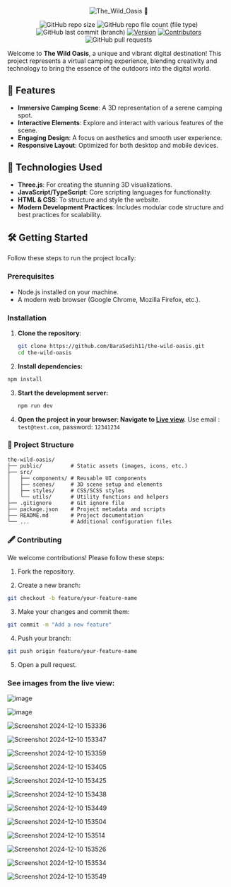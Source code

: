 <div align="center">
   
   ![The_Wild_Oasis 🌴](https://github.com/user-attachments/assets/dff8803d-de6e-4edb-8731-665dc35dd1dd)

   ![GitHub repo size](https://img.shields.io/github/repo-size/BaraSedih11/the-wild-oasis) ![GitHub repo file count (file type)](https://img.shields.io/github/directory-file-count/BaraSedih11/the-wild-oasis) 
 ![GitHub last commit (branch)](https://img.shields.io/github/last-commit/BaraSedih11/the-wild-oasis/main)
[![Version](https://img.shields.io/badge/version-v1.0.0-blue)](https://github.com/BaraSedih/the-wild-oasis/releases/tag/v1.0.0)
[![Contributors](https://img.shields.io/github/contributors/BaraSedih11/the-wild-oasis)](https://github.com/BaraSedih11/the-wild-oasis/graphs/contributors)
![GitHub pull requests](https://img.shields.io/github/issues-pr-raw/BaraSedih11/the-wild-oasis)

</div>

Welcome to **The Wild Oasis**, a unique and vibrant digital destination! This project represents a virtual camping experience, blending creativity and technology to bring the essence of the outdoors into the digital world.

## 🌟 Features

- **Immersive Camping Scene**: A 3D representation of a serene camping spot.
- **Interactive Elements**: Explore and interact with various features of the scene.
- **Engaging Design**: A focus on aesthetics and smooth user experience.
- **Responsive Layout**: Optimized for both desktop and mobile devices.

## 🚀 Technologies Used

- **Three.js**: For creating the stunning 3D visualizations.
- **JavaScript/TypeScript**: Core scripting languages for functionality.
- **HTML & CSS**: To structure and style the website.
- **Modern Development Practices**: Includes modular code structure and best practices for scalability.

## 🛠️ Getting Started

Follow these steps to run the project locally:

### Prerequisites

- Node.js installed on your machine.
- A modern web browser (Google Chrome, Mozilla Firefox, etc.).

### Installation

1. **Clone the repository**:
   ```bash
   git clone https://github.com/BaraSedih11/the-wild-oasis.git
   cd the-wild-oasis
   ```

2. **Install dependencies:**
  ```bash
  npm install
  ```

3. **Start the development server:**
   ```bash
   npm run dev
   ```

4. **Open the project in your browser: Navigate to [Live view](https://the-wild-oasis-bara.netlify.app/).**
   Use email : `test@test.com`, password: `12341234`

### 📂 Project Structure
  ```plaintext
  the-wild-oasis/
  ├── public/         # Static assets (images, icons, etc.)
  ├── src/
  │   ├── components/ # Reusable UI components
  │   ├── scenes/     # 3D scene setup and elements
  │   ├── styles/     # CSS/SCSS styles
  │   └── utils/      # Utility functions and helpers
  ├── .gitignore      # Git ignore file
  ├── package.json    # Project metadata and scripts
  ├── README.md       # Project documentation
  └── ...             # Additional configuration files
  ```

### 🖋️ Contributing

We welcome contributions! Please follow these steps:

1. Fork the repository.

2. Create a new branch:
  ```bash
  git checkout -b feature/your-feature-name
  ```
3. Make your changes and commit them:
  ```bash
  git commit -m "Add a new feature"
  ```
4. Push your branch:
  ```bash
  git push origin feature/your-feature-name
  ```
5. Open a pull request.

### See images from the live view: 

![image](https://github.com/user-attachments/assets/d3cc21db-8675-49cf-83f1-101bcce55dc2)

![image](https://github.com/user-attachments/assets/14531fa1-f5e8-42fa-8924-0932ac931dc4)


![Screenshot 2024-12-10 153336](https://github.com/user-attachments/assets/514a2389-dd7b-4eff-82b0-b7cffaf0c41e)

![Screenshot 2024-12-10 153347](https://github.com/user-attachments/assets/e859354f-5c91-4e8d-8314-c164e10e245c)

![Screenshot 2024-12-10 153359](https://github.com/user-attachments/assets/544a579b-804a-45ca-bdae-e8fa20d0c248)

![Screenshot 2024-12-10 153405](https://github.com/user-attachments/assets/2eb71e37-aff0-4324-9042-b0d8cd7b1881)

![Screenshot 2024-12-10 153425](https://github.com/user-attachments/assets/692a62f8-3239-452c-ab1f-a1fd79c0000e)

![Screenshot 2024-12-10 153438](https://github.com/user-attachments/assets/edf76f15-c2b2-4377-b8e7-f55c3d5778b5)

![Screenshot 2024-12-10 153449](https://github.com/user-attachments/assets/59cce16c-a81e-4963-9afa-ce4e51f1d9d7)

![Screenshot 2024-12-10 153504](https://github.com/user-attachments/assets/bf17d36d-0837-4a7c-9f39-c76171e5a408)

![Screenshot 2024-12-10 153514](https://github.com/user-attachments/assets/00a732ee-8341-4c18-937a-788254ac6600)

![Screenshot 2024-12-10 153526](https://github.com/user-attachments/assets/c10a0eca-7fd5-4a24-b9d1-c243e8cbaa14)

![Screenshot 2024-12-10 153534](https://github.com/user-attachments/assets/bc7a3eaf-376a-4131-b2a3-2743e825dccc)

![Screenshot 2024-12-10 153549](https://github.com/user-attachments/assets/79b88b64-8ee2-4533-9567-3d211bc0be61)




